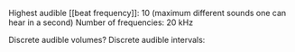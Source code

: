 Highest audible [[beat frequency]]: 10 (maximum different sounds one can hear in a second)
Number of frequencies: 20 kHz

Discrete audible volumes?
Discrete audible intervals: